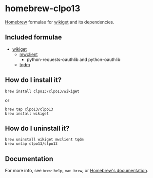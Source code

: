 # homebrew-clpo13

[Homebrew](https://brew.sh) formulae for [wikiget](https://github.com/clpo13/wikiget) and its dependencies.

## Included formulae

* [wikiget](https://github.com/clpo13/wikiget)
  * [mwclient](https://github.com/mwclient/mwclient)
    * python-requests-oauthlib and python-oauthlib
  * [tqdm](https://tqdm.github.io/)

## How do I install it?

```shell
brew install clpo13/clpo13/wikiget
```

or

```shell
brew tap clpo13/clpo13
brew install wikiget
```

## How do I uninstall it?

```shell
brew uninstall wikiget mwclient tqdm
brew untap clpo13/clpo13
```

## Documentation

For more info, see `brew help`, `man brew`, or [Homebrew's documentation](https://docs.brew.sh).
